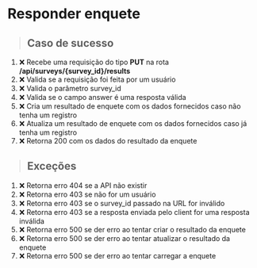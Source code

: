 # Responder enquete

> ## Caso de sucesso
1. :x: Recebe uma requisição do tipo **PUT** na rota **/api/surveys/{survey_id}/results**
1. :x: Valida se a requisição foi feita por um usuário
1. :x: Valida o parâmetro survey_id
1. :x: Valida se o campo answer é uma resposta válida
1. :x: Cria um resultado de enquete com os dados fornecidos caso não tenha um registro
1. :x: Atualiza um resultado de enquete com os dados fornecidos caso já tenha um registro
1. :x: Retorna 200 com os dados do resultado da enquete

> ## Exceções
1. :x: Retorna erro 404 se a API não existir
1. :x: Retorna erro 403 se não for um usuário
1. :x: Retorna erro 403 se o survey_id passado na URL for inválido
1. :x: Retorna erro 403 se a resposta enviada pelo client for uma resposta inválida
1. :x: Retorna erro 500 se der erro ao tentar criar o resultado da enquete
1. :x: Retorna erro 500 se der erro ao tentar atualizar o resultado da enquete
1. :x: Retorna erro 500 se der erro ao tentar carregar a enquete